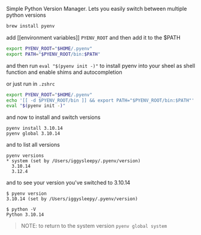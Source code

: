 Simple Python Version Manager.
Lets you easily switch between multiple python versions

```zsh
brew install pyenv
```

add [[environment variables]] `PYENV_ROOT` and then add it to the $PATH
```zsh
export PYENV_ROOT="$HOME/.pyenv"
export PATH="$PYENV_ROOT/bin:$PATH"
```

and then run `eval "$(pyenv init -)"` to install pyenv into your sheel as shell function and enable shims and autocompletion

or just run in `.zshrc`

```zsh
export PYENV_ROOT="$HOME/.pyenv"
echo '[[ -d $PYENV_ROOT/bin ]] && export PATH="$PYENV_ROOT/bin:$PATH"' >> ~/.zshrc
eval "$(pyenv init -)"
```

and now to install and switch versions
```
pyenv install 3.10.14
pyenv global 3.10.14
```

and to list all versions
```
pyenv versions
* system (set by /Users/iggysleepy/.pyenv/version)
  3.10.14
  3.12.4
```

and to see your version you've switched to 3.10.14

```
$ pyenv version
3.10.14 (set by /Users/iggysleepy/.pyenv/version)

$ python -V
Python 3.10.14
```

> NOTE: to return to the system version `pyenv global system`